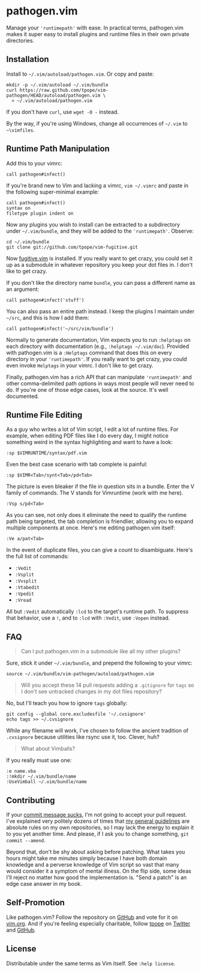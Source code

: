 pathogen.vim
============

Manage your `'runtimepath'` with ease.  In practical terms, pathogen.vim
makes it super easy to install plugins and runtime files in their own
private directories.

Installation
------------

Install to `~/.vim/autoload/pathogen.vim`.  Or copy and paste:

    mkdir -p ~/.vim/autoload ~/.vim/bundle
    curl https://raw.github.com/tpope/vim-pathogen/HEAD/autoload/pathogen.vim \
      > ~/.vim/autoload/pathogen.vim

If you don't have `curl`, use `wget -O -` instead.

By the way, if you're using Windows, change all occurrences of `~/.vim`
to `~\vimfiles`.

Runtime Path Manipulation
-------------------------

Add this to your vimrc:

    call pathogen#infect()

If you're brand new to Vim and lacking a vimrc, `vim ~/.vimrc` and paste
in the following super-minimal example:

    call pathogen#infect()
    syntax on
    filetype plugin indent on

Now any plugins you wish to install can be extracted to a subdirectory
under `~/.vim/bundle`, and they will be added to the `'runtimepath'`.
Observe:

    cd ~/.vim/bundle
    git clone git://github.com/tpope/vim-fugitive.git

Now [fugitive.vim](https://github.com/tpope/vim-fugitive) is installed.
If you really want to get crazy, you could set it up as a submodule in
whatever repository you keep your dot files in.  I don't like to get
crazy.

If you don't like the directory name `bundle`, you can pass a different
name as an argument:

    call pathogen#infect('stuff')

You can also pass an entire path instead.  I keep the plugins I maintain
under `~/src`, and this is how I add them:

    call pathogen#infect('~/src/vim/bundle')

Normally to generate documentation, Vim expects you to run `:helptags`
on each directory with documentation (e.g., `:helptags ~/.vim/doc`).
Provided with pathogen.vim is a `:Helptags` command that does this on
every directory in your `'runtimepath'`.  If you really want to get
crazy, you could even invoke `Helptags` in your vimrc.  I don't like to
get crazy.

Finally, pathogen.vim has a rich API that can manipulate `'runtimepath'`
and other comma-delimited path options in ways most people will never
need to do.  If you're one of those edge cases, look at the source.
It's well documented.

Runtime File Editing
--------------------

As a guy who writes a lot of Vim script, I edit a lot of runtime files.
For example, when editing PDF files like I do every day, I might notice
something weird in the syntax highlighting and want to have a look:

    :sp $VIMRUNTIME/syntax/pdf.vim

Even the best case scenario with tab complete is painful:

    :sp $VIMR<Tab>/synt<Tab>/pd<Tab>

The picture is even bleaker if the file in question sits in a
bundle.  Enter the V family of commands.  The V stands for Vimruntime
(work with me here).

    :Vsp s/pd<Tab>

As you can see, not only does it eliminate the need to qualify the
runtime path being targeted, the tab completion is friendlier, allowing
you to expand multiple components at once.  Here's me editing
pathogen.vim itself:

    :Ve a/pat<Tab>

In the event of duplicate files, you can give a count to disambiguate.
Here's the full list of commands:

* `:Vedit`
* `:Vsplit`
* `:Vvsplit`
* `:Vtabedit`
* `:Vpedit`
* `:Vread`

All but `:Vedit` automatically `:lcd` to the target's runtime path.  To
suppress that behavior, use a `!`, and to `:lcd` with `:Vedit`, use
`:Vopen` instead.

FAQ
---

> Can I put pathogen.vim in a submodule like all my other plugins?

Sure, stick it under `~/.vim/bundle`, and prepend the following to your
vimrc:

    source ~/.vim/bundle/vim-pathogen/autoload/pathogen.vim

> Will you accept these 14 pull requests adding a `.gitignore` for
> `tags` so I don't see untracked changes in my dot files repository?

No, but I'll teach you how to ignore `tags` globally:

    git config --global core.excludesfile '~/.cvsignore'
    echo tags >> ~/.cvsignore

While any filename will work, I've chosen to follow the ancient
tradition of `.cvsignore` because utilities like rsync use it, too.
Clever, huh?

> What about Vimballs?

If you really must use one:

    :e name.vba
    :!mkdir ~/.vim/bundle/name
    :UseVimball ~/.vim/bundle/name

Contributing
------------

If your [commit message sucks](http://stopwritingramblingcommitmessages.com/),
I'm not going to accept your pull request.  I've explained very politely
dozens of times that
[my general guidelines](http://tbaggery.com/2008/04/19/a-note-about-git-commit-messages.html)
are absolute rules on my own repositories, so I may lack the energy to
explain it to you yet another time.  And please, if I ask you to change
something, `git commit --amend`.

Beyond that, don't be shy about asking before patching.  What takes you
hours might take me minutes simply because I have both domain knowledge
and a perverse knowledge of Vim script so vast that many would consider
it a symptom of mental illness.  On the flip side, some ideas I'll
reject no matter how good the implementation is.  "Send a patch" is an
edge case answer in my book.

Self-Promotion
--------------

Like pathogen.vim?  Follow the repository on
[GitHub](https://github.com/tpope/vim-pathogen) and vote for it on
[vim.org](http://www.vim.org/scripts/script.php?script_id=2332).  And if
you're feeling especially charitable, follow [tpope](http://tpo.pe/) on
[Twitter](http://twitter.com/tpope) and
[GitHub](https://github.com/tpope).

License
-------

Distributable under the same terms as Vim itself.  See `:help license`.
